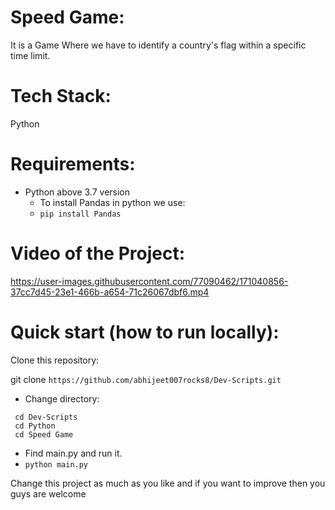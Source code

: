 # Speed Game:
  It is a Game Where we have to identify a country's flag within a specific time limit.
  
# Tech Stack:
  Python
 
# Requirements:
  - Python above 3.7 version
       - To install Pandas in python we use:
       -  ```pip install Pandas```

# Video of the Project:


https://user-images.githubusercontent.com/77090462/171040856-37cc7d45-23e1-466b-a654-71c26067dbf6.mp4



# Quick start (how to run locally):

Clone this repository:

git clone ```https://github.com/abhijeet007rocks8/Dev-Scripts.git```
- Change directory:
```
 cd Dev-Scripts
 cd Python
 cd Speed Game
```
- Find main.py and run it.
- ``` python main.py ```


Change this project as much as you like and if you want to improve then you guys are welcome
